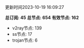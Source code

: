 更新时间2023-10-19 16:09:27

**总订阅: 45**
**总节点: 654**
**有效节点: 162**
- v2ray节点: 139
- ss节点: 17
- trojan节点: 6
